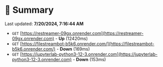 # 📖 Summary
Last updated: **7/20/2024, 7:16:44 AM**

- `GET` [https://restreamer-09gx.onrender.com](https://restreamer-09gx.onrender.com) - **Up** (12420ms)
- `GET` [https://filestreambot-b5k6.onrender.com/](https://filestreambot-b5k6.onrender.com/) - **Down** (169ms)
- `GET` [https://jupyterlab-python3-12-3.onrender.com](https://jupyterlab-python3-12-3.onrender.com) - **Down** (153ms)
